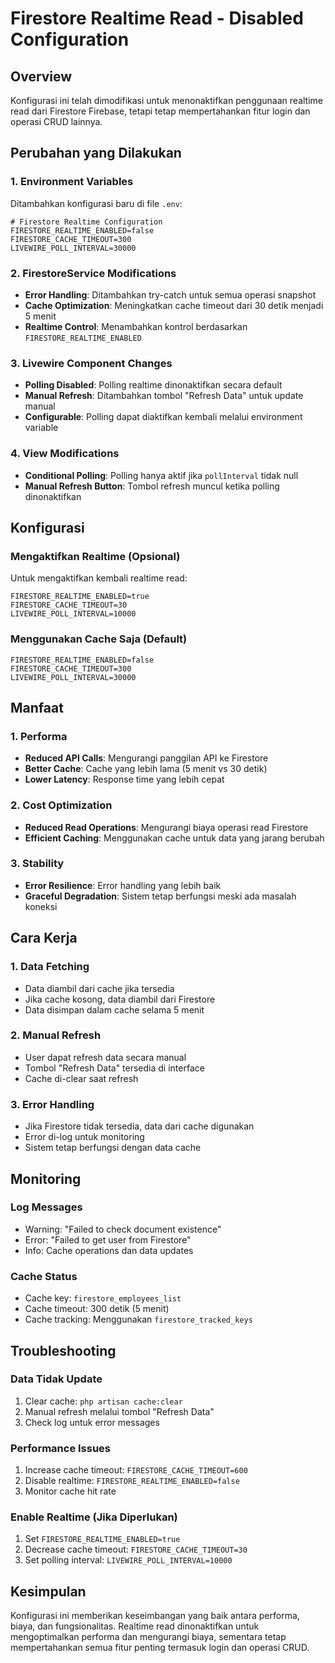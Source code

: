 # Firestore Realtime Read - Disabled Configuration

## Overview
Konfigurasi ini telah dimodifikasi untuk menonaktifkan penggunaan realtime read dari Firestore Firebase, tetapi tetap mempertahankan fitur login dan operasi CRUD lainnya.

## Perubahan yang Dilakukan

### 1. Environment Variables
Ditambahkan konfigurasi baru di file `.env`:

```env
# Firestore Realtime Configuration
FIRESTORE_REALTIME_ENABLED=false
FIRESTORE_CACHE_TIMEOUT=300
LIVEWIRE_POLL_INTERVAL=30000
```

### 2. FirestoreService Modifications
- **Error Handling**: Ditambahkan try-catch untuk semua operasi snapshot
- **Cache Optimization**: Meningkatkan cache timeout dari 30 detik menjadi 5 menit
- **Realtime Control**: Menambahkan kontrol berdasarkan `FIRESTORE_REALTIME_ENABLED`

### 3. Livewire Component Changes
- **Polling Disabled**: Polling realtime dinonaktifkan secara default
- **Manual Refresh**: Ditambahkan tombol "Refresh Data" untuk update manual
- **Configurable**: Polling dapat diaktifkan kembali melalui environment variable

### 4. View Modifications
- **Conditional Polling**: Polling hanya aktif jika `pollInterval` tidak null
- **Manual Refresh Button**: Tombol refresh muncul ketika polling dinonaktifkan

## Konfigurasi

### Mengaktifkan Realtime (Opsional)
Untuk mengaktifkan kembali realtime read:

```env
FIRESTORE_REALTIME_ENABLED=true
FIRESTORE_CACHE_TIMEOUT=30
LIVEWIRE_POLL_INTERVAL=10000
```

### Menggunakan Cache Saja (Default)
```env
FIRESTORE_REALTIME_ENABLED=false
FIRESTORE_CACHE_TIMEOUT=300
LIVEWIRE_POLL_INTERVAL=30000
```

## Manfaat

### 1. Performa
- **Reduced API Calls**: Mengurangi panggilan API ke Firestore
- **Better Cache**: Cache yang lebih lama (5 menit vs 30 detik)
- **Lower Latency**: Response time yang lebih cepat

### 2. Cost Optimization
- **Reduced Read Operations**: Mengurangi biaya operasi read Firestore
- **Efficient Caching**: Menggunakan cache untuk data yang jarang berubah

### 3. Stability
- **Error Resilience**: Error handling yang lebih baik
- **Graceful Degradation**: Sistem tetap berfungsi meski ada masalah koneksi

## Cara Kerja

### 1. Data Fetching
- Data diambil dari cache jika tersedia
- Jika cache kosong, data diambil dari Firestore
- Data disimpan dalam cache selama 5 menit

### 2. Manual Refresh
- User dapat refresh data secara manual
- Tombol "Refresh Data" tersedia di interface
- Cache di-clear saat refresh

### 3. Error Handling
- Jika Firestore tidak tersedia, data dari cache digunakan
- Error di-log untuk monitoring
- Sistem tetap berfungsi dengan data cache

## Monitoring

### Log Messages
- Warning: "Failed to check document existence"
- Error: "Failed to get user from Firestore"
- Info: Cache operations dan data updates

### Cache Status
- Cache key: `firestore_employees_list`
- Cache timeout: 300 detik (5 menit)
- Cache tracking: Menggunakan `firestore_tracked_keys`

## Troubleshooting

### Data Tidak Update
1. Clear cache: `php artisan cache:clear`
2. Manual refresh melalui tombol "Refresh Data"
3. Check log untuk error messages

### Performance Issues
1. Increase cache timeout: `FIRESTORE_CACHE_TIMEOUT=600`
2. Disable realtime: `FIRESTORE_REALTIME_ENABLED=false`
3. Monitor cache hit rate

### Enable Realtime (Jika Diperlukan)
1. Set `FIRESTORE_REALTIME_ENABLED=true`
2. Decrease cache timeout: `FIRESTORE_CACHE_TIMEOUT=30`
3. Set polling interval: `LIVEWIRE_POLL_INTERVAL=10000`

## Kesimpulan

Konfigurasi ini memberikan keseimbangan yang baik antara performa, biaya, dan fungsionalitas. Realtime read dinonaktifkan untuk mengoptimalkan performa dan mengurangi biaya, sementara tetap mempertahankan semua fitur penting termasuk login dan operasi CRUD.





